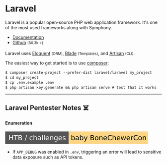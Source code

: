# Laravel

<div class="row row-cols-lg-2"><div>

Laravel is a popular open-source PHP web application framework. It's one of the most used frameworks along with Symphony.

* [Documentation](https://laravel.com/)
* [Github](https://github.com/laravel/laravel) <small>(80.3k ⭐)</small>

Laravel uses [Eloquent](https://laravel.com/docs/10.x/eloquent) <small>(ORM)</small>, [Blade](https://laravel.com/docs/10.x/blade) <small>(Templates)</small>, and [Artisan](https://laravel.com/docs/10.x/artisan) <small>(CLI)</small>.
</div><div>

The easiest way to get started is to use [composer](/programming-languages/web/php/composer/index.md):

```shell!
$ composer create-project --prefer-dist laravel/laravel my_project
$ cd my_project
$ cp .env.example .env
$ php artisan key:generate && php artisan serve # test that it works
```
</div></div>

<hr class="sep-both">

## Laravel Pentester Notes ☠️

<div class="row row-cols-lg-2"><div>

#### Enumeration

[![baby_bonechewercon](../../../../../cybersecurity/_badges/htb-c/baby_bonechewercon.svg)](https://app.hackthebox.com/challenges/baby-bonechewercon)

* If `APP_DEBUG` was enabled in `.env`, triggering an error will lead to sensitive data exposure such as API tokens.
</div><div>
</div></div>